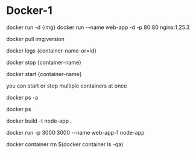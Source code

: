 # Docker-1


docker run -d {img}
docker run --name web-app -d -p 80:80 nginx:1.25.3

docker pull img:version

docker logs {container-name-or=id}

docker stop {container-name}

docker start {container-name}

you can start or stop multiple containers at once

docker ps -a

docker ps

docker build -t node-app .

docker run -p 3000:3000 --name web-app-1 node-app

docker container rm $(docker container ls -qa)